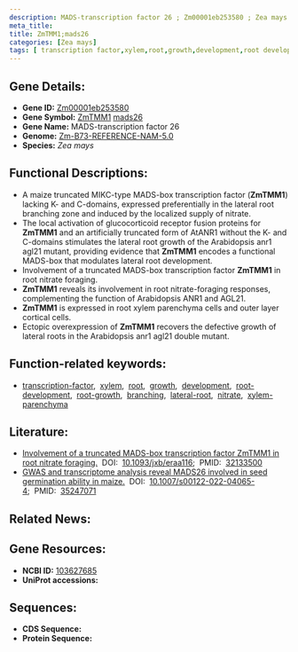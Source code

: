 ```yaml
---
description: MADS-transcription factor 26 ; Zm00001eb253580 ; Zea mays
meta_title:
title: ZmTMM1;mads26
categories: [Zea mays]
tags: [ transcription factor,xylem,root,growth,development,root development,root growth,branching,lateral root,nitrate,xylem parenchyma ]
---
```


## Gene Details:
- **Gene ID:**	[Zm00001eb253580](https://www.maizegdb.org/gene_center/gene/Zm00001eb253580)
- **Gene Symbol:** <u>ZmTMM1</u>&nbsp;<u>mads26</u>
- **Gene Name:** MADS-transcription factor 26
- **Genome:** [Zm-B73-REFERENCE-NAM-5.0](https://www.maizegdb.org/genome/assembly/Zm-B73-REFERENCE-NAM-5.0)
- **Species:** *Zea mays*

## Functional Descriptions:
   - A maize truncated MIKC-type MADS-box transcription factor (**ZmTMM1**) lacking K- and C-domains, expressed preferentially in the lateral root branching zone and induced by the localized supply of nitrate.
   - The local activation of glucocorticoid receptor fusion proteins for **ZmTMM1** and an artificially truncated form of AtANR1 without the K- and C-domains stimulates the lateral root growth of the Arabidopsis anr1 agl21 mutant, providing evidence that **ZmTMM1** encodes a functional MADS-box that modulates lateral root development.
   - Involvement of a truncated MADS-box transcription factor **ZmTMM1** in root nitrate foraging.
   - **ZmTMM1** reveals its involvement in root nitrate-foraging responses, complementing the function of Arabidopsis ANR1 and AGL21.
   - **ZmTMM1** is expressed in root xylem parenchyma cells and outer layer cortical cells.
   - Ectopic overexpression of **ZmTMM1** recovers the defective growth of lateral roots in the Arabidopsis anr1 agl21 double mutant.

## Function-related keywords:
- [transcription-factor](/tags/transcription-factor/),&nbsp;&nbsp;[xylem](/tags/xylem/),&nbsp;&nbsp;[root](/tags/root/),&nbsp;&nbsp;[growth](/tags/growth/),&nbsp;&nbsp;[development](/tags/development/),&nbsp;&nbsp;[root-development](/tags/root-development/),&nbsp;&nbsp;[root-growth](/tags/root-growth/),&nbsp;&nbsp;[branching](/tags/branching/),&nbsp;&nbsp;[lateral-root](/tags/lateral-root/),&nbsp;&nbsp;[nitrate](/tags/nitrate/),&nbsp;&nbsp;[xylem-parenchyma](/tags/xylem-parenchyma/)

## Literature:
   - [Involvement of a truncated MADS-box transcription factor ZmTMM1 in root nitrate foraging.]( https://academic.oup.com/jxb/article/71/15/4547/5781150?login=true)&nbsp;&nbsp;DOI:&nbsp;&nbsp;[10.1093/jxb/eraa116](https://academic.oup.com/jxb/article/71/15/4547/5781150?login=true);&nbsp;&nbsp;PMID:&nbsp;&nbsp;[32133500](https://pubmed.ncbi.nlm.nih.gov/32133500/)
   - [GWAS and transcriptome analysis reveal MADS26 involved in seed germination ability in maize.]( https://link.springer.com/article/10.1007/s00122-022-04065-4)&nbsp;&nbsp;DOI:&nbsp;&nbsp;[10.1007/s00122-022-04065-4](https://link.springer.com/article/10.1007/s00122-022-04065-4);&nbsp;&nbsp;PMID:&nbsp;&nbsp;[35247071](https://pubmed.ncbi.nlm.nih.gov/35247071/)

## Related News:

## Gene Resources:
- **NCBI ID:** [103627685](https://www.ncbi.nlm.nih.gov/gene/?term=103627685)
- **UniProt accessions:** [](https://www.uniprot.org/uniprotkb//entry)



## Sequences:
- **CDS Sequence:**
- **Protein Sequence:**
